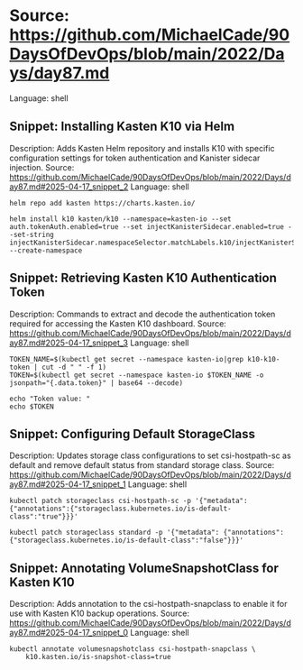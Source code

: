 # Source: https://github.com/MichaelCade/90DaysOfDevOps/blob/main/2022/Days/day87.md
Language: shell

## Snippet: Installing Kasten K10 via Helm
Description: Adds Kasten Helm repository and installs K10 with specific configuration settings for token authentication and Kanister sidecar injection.
Source: https://github.com/MichaelCade/90DaysOfDevOps/blob/main/2022/Days/day87.md#2025-04-17_snippet_2
Language: shell

```shell
helm repo add kasten https://charts.kasten.io/

helm install k10 kasten/k10 --namespace=kasten-io --set auth.tokenAuth.enabled=true --set injectKanisterSidecar.enabled=true --set-string injectKanisterSidecar.namespaceSelector.matchLabels.k10/injectKanisterSidecar=true --create-namespace
```

## Snippet: Retrieving Kasten K10 Authentication Token
Description: Commands to extract and decode the authentication token required for accessing the Kasten K10 dashboard.
Source: https://github.com/MichaelCade/90DaysOfDevOps/blob/main/2022/Days/day87.md#2025-04-17_snippet_3
Language: shell

```shell
TOKEN_NAME=$(kubectl get secret --namespace kasten-io|grep k10-k10-token | cut -d " " -f 1)
TOKEN=$(kubectl get secret --namespace kasten-io $TOKEN_NAME -o jsonpath="{.data.token}" | base64 --decode)

echo "Token value: "
echo $TOKEN
```

## Snippet: Configuring Default StorageClass
Description: Updates storage class configurations to set csi-hostpath-sc as default and remove default status from standard storage class.
Source: https://github.com/MichaelCade/90DaysOfDevOps/blob/main/2022/Days/day87.md#2025-04-17_snippet_1
Language: shell

```shell
kubectl patch storageclass csi-hostpath-sc -p '{"metadata": {"annotations":{"storageclass.kubernetes.io/is-default-class":"true"}}}'

kubectl patch storageclass standard -p '{"metadata": {"annotations":{"storageclass.kubernetes.io/is-default-class":"false"}}}'
```

## Snippet: Annotating VolumeSnapshotClass for Kasten K10
Description: Adds annotation to the csi-hostpath-snapclass to enable it for use with Kasten K10 backup operations.
Source: https://github.com/MichaelCade/90DaysOfDevOps/blob/main/2022/Days/day87.md#2025-04-17_snippet_0
Language: shell

```shell
kubectl annotate volumesnapshotclass csi-hostpath-snapclass \
    k10.kasten.io/is-snapshot-class=true
```